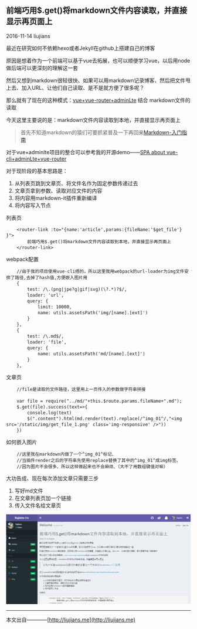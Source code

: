 ## 前端巧用$.get()将markdown文件内容读取，并直接显示再页面上

2016-11-14 liujians

最近在研究如何不依赖hexo或者Jekyll在github上搭建自己的博客

原因是想着作为一个前端可以基于vue去拓展，也可以顺便学习vue，以后用node做后端可以更深刻的理解这一套

然后又想到markdown很轻很快、如果可以用markdown记录博客、然后把文件甩上去、加入URL、让他们自己读取、是不是就方便了很多呢？

那么就有了现在的这种模式：[vue+vue-router+adminLte](https://github.com/liujians/vue-adminLte-vue-router?_blank) 结合 markdown文件的读取

今天这里主要说的是：markdown文件内容读取到本地，并直接显示再页面上

> 首先不知道markdown的猿们可要抓紧普及一下再回来[Markdown-入门指南](http://www.jianshu.com/p/1e402922ee32/?_blank)

对于vue+adminlte项目的整合可以参考我的开源demo——[SPA about vue-cli+adminLte+vue-router](https://github.com/liujians/vue-adminLte-vue-router)

对于现阶段的基本思路是：

1. 从列表页跳到文章页、将文件名作为固定参数传递过去
2. 文章页拿到参数、读取对应文件的内容
3. 将内容用markdown-it插件重新编译
4. 将内容写入节点

列表页

		<router-link :to="{name:'article',params:{fileName:'$get_file'}	}">
    		前端巧用$.get()将markdown文件内容读取到本地，并直接显示再页面上
    	</router-link>

webpack配置

		//由于我的项目使用vue-cli搭的，所以这里我用webpack的url-loader为img文件安排了路径,去掉了hash值,方便嵌入图片用
		{
        	test: /\.(png|jpe?g|gif|svg)(\?.*)?$/,
        	loader: 'url',
        	query: {
          		limit: 10000,
          		name: utils.assetsPath('img/[name].[ext]')
        	}
      	},
		{
        	test: /\.md$/,
        	loader: 'file',
        	query: {
          		name: utils.assetsPath('md/[name].[ext]')
        	}
      	},

文章页

		//file是读取的文件路径，这里用上一页传入的参数做字符串拼接
		
		var file = require("../md/"+this.$route.params.fileName+".md");
    	$.get(file).success(text=>{
    		console.log(text)
    		$(".content").html(md.render(text).replace(/^img_01^/,"<img src='/static/img/get_file_1.png' class='img-responsive' />"))
    	})

如何嵌入图片

		//这里我在markdown内做了一个^img_01^标记、
		//当插件render之后的字符串先使用replace替换了其中的^img_01^成img标签、
		//因为图片不会很多、所以这样做起来也不会麻烦、（大不了用数组键值对嘛）

大功告成、现在每次添加文章只需要三步

1. 写好md文件
2. 在文章列表页加一个链接
3. 传入文件名给文章页

![](/static/img/get_file_1.png)

___
本文出自————[http://liujians.me](http://liujians.me)